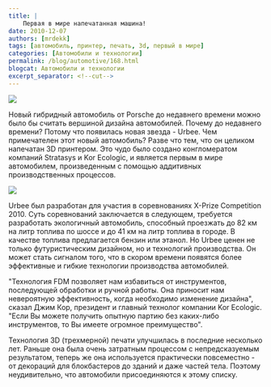 ```yaml
---
title: |
    Первая в мире напечатанная машина!
date: 2010-12-07
authors: [mrdekk]
tags: [автомобиль, принтер, печать, 3d, первый в мире]
categories: [Автомобили и технологии]
permalink: /blog/automotive/168.html
blogcat: Автомобили и технологии
excerpt_separator: <!--cut-->
---
```



![](http://itw66.ru/uploads/images/00/00/01/2010/12/07/ee446a.jpg)


Новый гибридный автомобиль от Porsche до недавнего времени можно было бы считать вершиной дизайна автомобилей. Почему до недавнего времени? Потому что появилась новая звезда - Urbee. Чем примечателен этот новый автомобиль? Разве что тем, что он целиком напечатан 3D принтером. Это чудо было создано конгломератом компаний Stratasys и Kor Ecologic, и является первым в мире автомобилем, произведенным с помощью аддитивных производственных процессов.


<!--cut-->



![](http://itw66.ru/uploads/images/00/00/01/2010/12/07/74fe44.jpg)


Urbee был разработан для участия в соревнованиях X-Prize Competition 2010. Суть соревнований заключается в следующем, требуется разработать экологичный автомобиль, способный проезжать до 82 км на литр топлива по шоссе и до 41 км на литр топлива в городе. В качестве топлива предлагается бензин или этанол. Но Urbee ценен не только футуристическим дизайном, но и технологий производства. Он может стать сигналом того, что в скором времени появятся более эффективные и гибкие технологии производства автомобилей.


"Технология FDM позволяет нам избавиться от инструментов, последующей обработки и ручной работы. Она приносит нам невероятную эффективность, когда необходимо изменение дизайна", сказал Джим Кор, президент и главный технолог компании Kor Ecologic. "Если Вы можете получить опытную 
партию без каких-либо инструментов, то Вы имеете огромное преимущество".

Технология 3D (трехмерной) печати улучшилась в последние несколько лет. Раньше она была очень затратным процессом с непредсказуемым результатом, теперь же она используется практически повсеместно - от декораций для блокбастеров до зданий и даже частей тела. Поэтому неудивительно, что автомобили присоединяются к этому списку.
